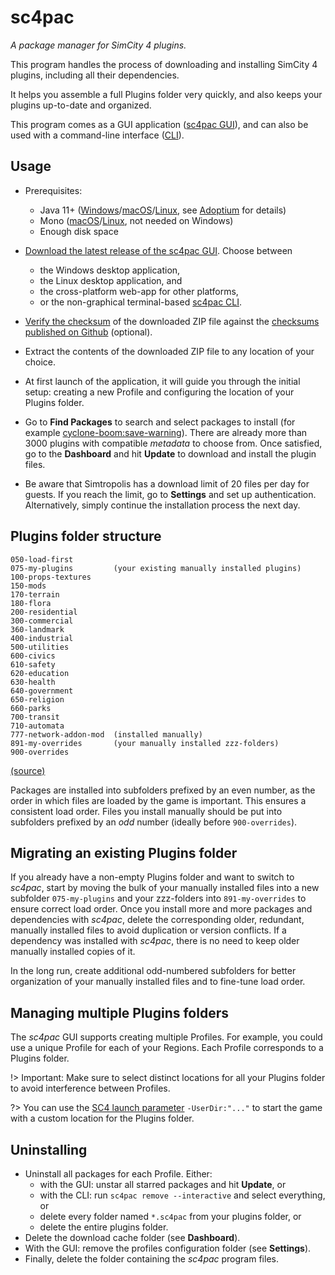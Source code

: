 sc4pac
======

*A package manager for SimCity 4 plugins.*

This program handles the process of downloading and installing
SimCity 4 plugins, including all their dependencies.

It helps you assemble a full Plugins folder very quickly,
and also keeps your plugins up-to-date and organized.

This program comes as a GUI application ([sc4pac GUI](https://github.com/memo33/sc4pac-gui/releases)),
and can also be used with a command-line interface ([CLI](https://memo33.github.io/sc4pac/#/cli)).


<div style='display: none'>
<p><b>Main website:</b> <a href="https://memo33.github.io/sc4pac/#/">https://memo33.github.io/sc4pac/</a></p>
<p>
This repository contains the core functionality and the <a href="https://memo33.github.io/sc4pac/#/cli">sc4pac CLI</a>.
The GUI is located in the <a href="https://github.com/memo33/sc4pac-gui/releases">sc4pac GUI</a> repository and can be downloaded from there.
</p>
</div>


## Usage

- Prerequisites:
  - Java 11+ ([Windows]/[macOS]/[Linux], see [Adoptium] for details)
  - Mono ([macOS](https://www.mono-project.com/docs/getting-started/install/)/[Linux](https://repology.org/project/mono/versions), not needed on Windows)
  - Enough disk space

  [Adoptium]: https://adoptium.net/installation/
  [Windows]: https://adoptium.net/temurin/releases/?os=windows&package=jre
  [macOS]: https://adoptium.net/temurin/releases/?os=mac&package=jre
  [Linux]: https://repology.org/project/openjdk/versions

- [Download the latest release of the sc4pac GUI](https://github.com/memo33/sc4pac-gui/releases/latest).
  Choose between
  - the Windows desktop application,
  - the Linux desktop application, and
  - the cross-platform web-app for other platforms,
  - or the non-graphical terminal-based [sc4pac CLI](https://github.com/memo33/sc4pac-tools/releases/latest).

- [Verify the checksum](https://howardsimpson.blogspot.com/2022/01/quickly-create-checksum-in-windows.html)
  of the downloaded ZIP file against the [checksums published on Github](https://github.com/memo33/sc4pac-gui/releases) (optional).

- Extract the contents of the downloaded ZIP file to any location of your choice.

- At first launch of the application, it will guide you through the initial setup:
  creating a new Profile and configuring the location of your Plugins folder.

- Go to **Find Packages** to search and select packages to install
  (for example [cyclone-boom:save-warning](https://memo33.github.io/sc4pac/channel/?pkg=cyclone-boom:save-warning)).
  There are already more than 3000 plugins with compatible *metadata* to choose from.
  Once satisfied, go to the **Dashboard** and hit **Update** to download and install the plugin files.

- Be aware that Simtropolis has a download limit of 20 files per day for guests.
  If you reach the limit, go to **Settings** and set up authentication.
  Alternatively, simply continue the installation process the next day.


## Plugins folder structure

```
050-load-first
075-my-plugins         (your existing manually installed plugins)
100-props-textures
150-mods
170-terrain
180-flora
200-residential
300-commercial
360-landmark
400-industrial
500-utilities
600-civics
610-safety
620-education
630-health
640-government
650-religion
660-parks
700-transit
710-automata
777-network-addon-mod  (installed manually)
891-my-overrides       (your manually installed zzz-folders)
900-overrides
```
[(source)](https://github.com/memo33/sc4pac-actions/blob/main/src/lint.py#L16-L36)

Packages are installed into subfolders prefixed by an even number, as the order in which files are loaded by the game is important.
This ensures a consistent load order.
Files you install manually should be put into subfolders prefixed by an *odd* number
(ideally before `900-overrides`).


## Migrating an existing Plugins folder

If you already have a non-empty Plugins folder and want to switch to *sc4pac*,
start by moving the bulk of your manually installed files into a new subfolder `075-my-plugins`
and your zzz-folders into `891-my-overrides` to ensure correct load order.
Once you install more and more packages and dependencies with *sc4pac*,
delete the corresponding older, redundant, manually installed files
to avoid duplication or version conflicts.
If a dependency was installed with *sc4pac*, there is no need to keep older manually installed copies of it.

In the long run, create additional odd-numbered subfolders for better organization of your manually installed files
and to fine-tune load order.


## Managing multiple Plugins folders

The *sc4pac* GUI supports creating multiple Profiles.
For example, you could use a unique Profile for each of your Regions.
Each Profile corresponds to a Plugins folder.

!> Important: Make sure to select distinct locations for all your Plugins folder to avoid interference between Profiles.

?> You can use the [SC4 launch parameter](https://www.wiki.sc4devotion.com/index.php?title=Shortcut_Parameters#User_Dir) `-UserDir:"..."`
   to start the game with a custom location for the Plugins folder.


## Uninstalling

- Uninstall all packages for each Profile. Either:
  * with the GUI: unstar all starred packages and hit **Update**, or
  * with the CLI: run `sc4pac remove --interactive` and select everything, or
  * delete every folder named `*.sc4pac` from your plugins folder, or
  * delete the entire plugins folder.
- Delete the download cache folder (see **Dashboard**).
- With the GUI: remove the profiles configuration folder (see **Settings**).
- Finally, delete the folder containing the *sc4pac* program files.


<div style='display: none'>

## Details <!-- {docsify-ignore} -->

The *sc4pac* CLI saves its state in two files.

The file `sc4pac-plugins.json` stores the identifiers of packages you explicitly requested to install (without dependencies).
This information is used by *sc4pac* to compute all the necessary dependencies and download and extract them into your plugins folder.

The file `sc4pac-plugins-lock.json` stores information about all the installed packages (including dependencies).
This tells *sc4pac* which version of packages are installed, where to find them in your plugins folder and how to upgrade them to newer versions.

*Sc4pac* obtains its information from metadata stored in a remote channel.
The metadata is added in terms of .yaml files (see [Adding metadata](https://memo33.github.io/sc4pac/#/metadata)).
The metadata of the default channel is stored in the [metadata repository](https://github.com/memo33/sc4pac).

## Build instructions <!-- {docsify-ignore} -->

Compile the CLI with `sbt assembly` using build tool SBT.
Create a release bundle with `make dist` in a Unix shell.

For editing the channel page of the website locally, run `sbt ~web/fastLinkJS` as well as `make channel-testing-web host-web`
and open `http://localhost:8090/channel/index-dev.html`.
For publishing the website, refer to the Makefile of the [metadata repository](https://github.com/memo33/sc4pac).

The documentation pages of the website are rendered directly from these [markdown files](https://github.com/memo33/sc4pac/tree/main/docs/)
and do not require any build step.

## Roadmap <!-- {docsify-ignore} -->

- [x] Basic functionality
- [x] Command-line interface (CLI) with all important commands
- [ ] Improve resilience of downloads
  - [x] missing content-length (ST)
  - [x] authentication (ST), [partially implemented](https://github.com/memo33/sc4pac-tools/blob/main/src/scripts/sc4pac.bat#L13-L32)
  - [x] incomplete downloads (SC4E)
  - [ ] non-persistent URLs (Moddb)
  - [ ] handling servers that have gone offline (e.g. version pinning)
- [x] Collaborative central [metadata channel](https://github.com/memo33/sc4pac)
- [x] [Website and online documentation](https://memo33.github.io/sc4pac/)
- [x] Server API (backend): https://memo33.github.io/sc4pac/#/api or [api.md](api.md)
- [x] Graphical UI (frontend) aka Mod manager: [sc4pac GUI](https://github.com/memo33/sc4pac-gui)

</div>
